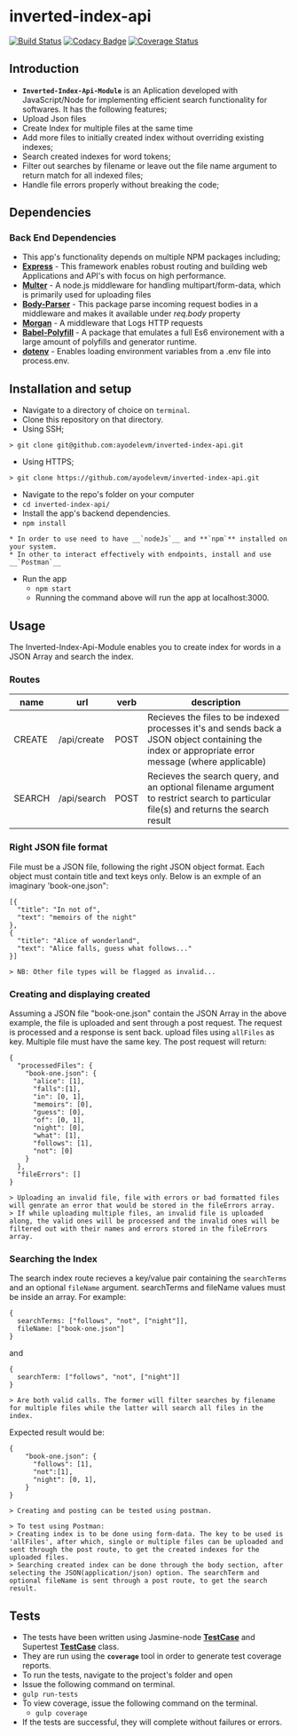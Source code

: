 # inverted-index-api

[![Build Status](https://travis-ci.org/ayodelevm/inverted-index-api.svg?branch-master)](https://travis-ci.org/ayodelevm/inverted-index-api)  [![Codacy Badge](https://api.codacy.com/project/badge/Grade/46fccf17dc7348859ffdf87837a70234)](https://www.codacy.com/app/ayodelevm/inverted-index-api?utm_source-github.com&amp;utm_medium-referral&amp;utm_content-ayodelevm/inverted-index-api&amp;utm_campaign-Badge_Grade)  [![Coverage Status](https://coveralls.io/repos/github/ayodelevm/inverted-index-api/badge.svg?branch-master)](https://coveralls.io/github/ayodelevm/inverted-index-api?branch-master)

## Introduction
*  **`Inverted-Index-Api-Module`** is an Aplication developed with JavaScript/Node for implementing efficient search functionality for softwares.
  It has the following features;
  *  Upload Json files
  *  Create Index for multiple files at the same time
  *  Add more files to initially created index without overriding existing indexes;
  *  Search created indexes for word tokens;
  *  Filter out searches by filename or leave out the file name argument to return match for all indexed files;
  *  Handle file errors properly without breaking the code;

## Dependencies

### Back End Dependencies
*  This app's functionality depends on multiple NPM packages including;
  *  **[Express](https://www.npmjs.com/package/express)** - This framework enables robust routing and building web Applications and API's with focus on high performance. 
  *  **[Multer](https://www.npmjs.com/package/multer)** - A node.js middleware for handling multipart/form-data, which is primarily used for uploading files
  *  **[Body-Parser](https://www.npmjs.com/package/body-parser)** - This package parse incoming request bodies in a middleware and makes it available under *req.body* property
  *  **[Morgan](https://www.npmjs.com/package/morgan)** - A middleware that Logs HTTP requests
  *  **[Babel-Polyfill](https://www.npmjs.com/package/babel-polyfill)** - A package that emulates a full Es6 environement with a large amount of polyfills and generator runtime.
  *  **[dotenv](https://github.com/kennethreitz/autoenv)** - Enables loading environment variables from a .env file into process.env.

## Installation and setup
*  Navigate to a directory of choice on `terminal`.
*  Clone this repository on that directory.
  *  Using SSH;

    > git clone git@github.com:ayodelevm/inverted-index-api.git

  *  Using HTTPS;

    > git clone https://github.com/ayodelevm/inverted-index-api.git

*  Navigate to the repo's folder on your computer
  *  `cd inverted-index-api/`
*  Install the app's backend dependencies. 
  *  `npm install`

    * In order to use need to have __`nodeJs`__ and **`npm`** installed on your system.
    * In other to interact effectively with endpoints, install and use __`Postman`__

* Run the app
  *  `npm start`
  *  Running the command above will run the app at localhost:3000.

## Usage

The Inverted-Index-Api-Module enables you to create index for words in a JSON Array and search the index.

### Routes

name   |     url       |      verb      |     description
------ | ------------- | -------------- | -------------------
CREATE     |  /api/create     |     POST     |     Recieves the files to be indexed processes it's and sends back a JSON object containing the index or appropriate error message (where applicable)
SEARCH     |    /api/search   |    POST      |    Recieves the search query, and an optional filename argument to restrict search to particular file(s) and returns the search result 

### Right JSON file format
File must be a JSON file, following the right JSON object format. Each object must contain title and text keys only. Below is an exmple of an imaginary 'book-one.json": 

```
[{
  "title": "In not of",
  "text": "memoirs of the night"
},
{
  "title": "Alice of wonderland",
  "text": "Alice falls, guess what follows..."
}]
```
    > NB: Other file types will be flagged as invalid...

### Creating and displaying created
Assuming a JSON file "book-one.json" contain the JSON Array in the above example, the file is uploaded and sent through a post request. The request is processed and a response is sent back. upload files using `allFiles` as key. Multiple file must have the same key. The post request will return:

```
{
  "processedFiles": {
    "book-one.json": {
      "alice": [1],
      "falls":[1],
      "in": [0, 1],
      "memoirs": [0],
      "guess": [0],
      "of": [0, 1],
      "night": [0],
      "what": [1],
      "follows": [1],
      "not": [0]
    }
  },
  "fileErrors": []
}
```
    > Uploading an invalid file, file with errors or bad formatted files will genrate an error that would be stored in the fileErrors array.
    > If while uploading multiple files, an invalid file is uploaded along, the valid ones will be processed and the invalid ones will be filtered out with their names and errors stored in the fileErrors array.
  
### Searching the Index
The search index route recieves a key/value pair containing the `searchTerms` and an optional `fileName` argument. searchTerms and fileName values must be inside an array. For example:
```
{
  searchTerms: ["follows", "not", ["night"]],
  fileName: ["book-one.json"]
}
```
and
```
{
  searchTerm: ["follows", "not", ["night"]]
}
```
    > Are both valid calls. The former will filter searches by filename for multiple files while the latter will search all files in the index.
Expected result would be:
```
{
    "book-one.json": {
      "follows": [1],
      "not":[1],
      "night": [0, 1],
    }
}
```
    > Creating and posting can be tested using postman.

    > To test using Postman:
    > Creating index is to be done using form-data. The key to be used is 'allFiles', after which, single or multiple files can be uploaded and sent through the post route, to get the created indexes for the uploaded files.
    > Searching created index can be done through the body section, after selecting the JSON(application/json) option. The searchTerm and optional fileName is sent through a post route, to get the search result.


## Tests
*  The tests have been written using Jasmine-node **[TestCase](https://github.com/mhevery/jasmine-node)** and Supertest **[TestCase](https://www.npmjs.com/package/supertest)** class.
*  They are run using the **`coverage`** tool in order to generate test coverage reports.
*  To run the tests, navigate to the project's folder and open
*  Issue the following command on terminal.
  *  `gulp run-tests`
* To view coverage, issue the following command on the terminal.
  * `gulp coverage`
*  If the tests are successful, they will complete without failures or errors.

